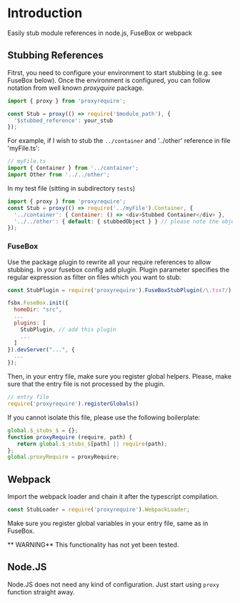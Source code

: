 # Introduction

Easily stub module references in node.js, FuseBox or webpack

## Stubbing References

Fitrst, you need to configure your environment to start stubbing (e.g. see FuseBox below).
Once the environment is configured, you can follow notation from well known *proxyquire* package.

```js
import { proxy } from 'proxyrequire';

const Stub = proxy(() => require('$module_path'), {
  '$stubbed_reference': your_stub
});
```

For example, if I wish to stub the `../container` and '../other' reference in file 'myFile.ts':

```js
// myFile.ts
import { Container } from '../container';
import Other from '../../other';
```

In my test file (sitting in subdirectory `tests`)

```js
import { proxy } from 'proxyrequire';
const Stub = proxy(() => require('../myFile').Container, {
  '../container': { Container: () => <div>Stubbed Container</div> },
  '../../other': { default: { stubbedObject } } // please note the object contruction with 'default'
});
```

### FuseBox

Use the package plugin to rewrite all your require references to allow stubbing.
In your fusebox config add plugin. Plugin parameter specifies the regular expression
as filter on files which you want to stub:

```js
const StubPlugin = require('proxyrequire').FuseBoxStubPlugin(/\.tsx?/);

fsbx.FuseBox.init({
  homeDir: "src",
  ...
  plugins: [
    StubPlugin, // add this plugin
    ...
  ]
}).devServer("...", {
  ...
});
```

Then, in your entry file, make sure you register global helpers.
Please, make sure that the entry file is not processed by the plugin.

```js
// entry file
require('proxyrequire').registerGlobals()
```

If you cannot isolate this file, please use the following boilerplate:

```js
global.$_stubs_$ = {};
function proxyRequire (require, path) {
   return global.$_stubs_$[path] || require(path);
};
global.proxyRequire = proxyRequire;
``` 

## Webpack

Import the webpack loader and chain it after the typescript compilation. 

```js
const StubLoader = require('proxyrequire').WebpackLoader;
```

Make sure you register global variables in your entry file, same as in FuseBox.

** WARNING** This functionality has not yet been tested.

## Node.JS

Node.JS does not need any kind of configuration. Just start using `proxy` function straight away.
